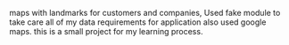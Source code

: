 maps with landmarks for customers and companies,
Used fake module to take care all of my data requirements for application also used google maps.
this is a small project for my learning process.
